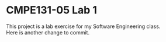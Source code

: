 # CMPE131-05 Lab 1  
This project is a lab exercise for my Software Engineering class.  
Here is another change to commit.
